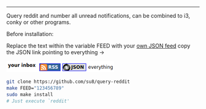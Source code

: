 
---

Query reddit and number all unread notifications, can be combined to i3, conky or other programs.

Before installation:

Replace the text within the variable FEED with your [own JSON feed](https://www.reddit.com/prefs/feeds/) copy the JSON link pointing to everything -> 

![](img/file/reddit/reddit.png)

```bash
git clone https://github.com/su8/query-reddit
make FEED="123456789"
sudo make install
# Just execute `reddit'
```
